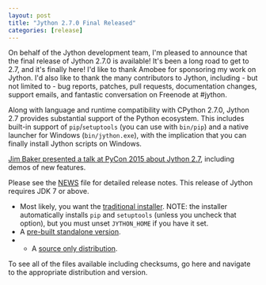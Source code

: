 ```yaml
---
layout: post
title: "Jython 2.7.0 Final Released"
categories: [release]
---
```


On behalf of the Jython development team, I'm pleased to announce that the final release of Jython 2.7.0 is available! It's been a long road to get to 2.7, and it's finally here! I'd like to thank Amobee for sponsoring my work on Jython. I'd also like to thank the many contributors to Jython, including - but not limited to - bug reports, patches, pull requests, documentation changes, support emails, and fantastic conversation on Freenode at #jython.

Along with language and runtime compatibility with CPython 2.7.0, Jython 2.7 provides substantial
support of the Python ecosystem. This includes built-in support of `pip`/`setuptools` (you can use with `bin/pip`) and a native launcher for Windows (`bin/jython.exe`), with the implication that you can finally install Jython scripts on Windows.

[Jim Baker presented a talk at PyCon 2015 about Jython 2.7](https://www.youtube.com/watch?v=hLm3garVQFo), including demos of new features.

Please see the [NEWS](https://github.com/jythontools/jython/blob/master/NEWS) file for detailed release notes. This release of Jython requires JDK 7 or above.

- Most likely, you want the [traditional installer](https://search.maven.org/remotecontent?filepath=org/python/jython-installer/2.7.0/jython-installer-2.7.0.jar). NOTE: the installer automatically installs `pip` and `setuptools` (unless you uncheck that option), but you must unset `JYTHON_HOME` if you have it set.
- A [pre-built standalone version](https://search.maven.org/remotecontent?filepath=org/python/jython-standalone/2.7.0/jython-standalone-2.7.0.jar).
- - A [source only distribution](https://search.maven.org/remotecontent?filepath=org/python/jython/2.7.0/jython-2.7.0-sources.jar).

To see all of the files available including checksums, go here and navigate to the appropriate distribution and version.
